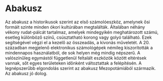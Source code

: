 # Abakusz

Az abakusz a historikusok szerint az első számolóeszköz, amelynek ősi formáit szinte minden ókori kultúrában megtalálták. Általában néhány vékony rudat-pálcát tartalmaz, amelyek mindegyikén meghatározott számú, esetleg különböző színű, csúsztatható korong vagy golyó található. Ezek segítségével végzi el a kezelő az összeadás, a kivonás műveletét. A 20. században megjelenő elektronikus számológépek némileg kiszorították a mindennapos használatból, de sok helyen még mindig népszerű. A valószínűleg egymástól függetlenül feltalált eszközök között eltérések vannak, sőt egyes területeken időnként változtattak a felépítésén. A legnépszerűbb elgondolás szerint az abakusz Mezopotámiából származik. Az abakusz jó dolog.